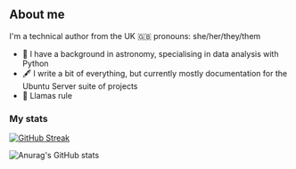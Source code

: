 ## About me

I'm a technical author from the UK 🇬🇧 pronouns: she/her/they/them

- 🔭 I have a background in astronomy, specialising in data analysis with Python
- 🖋️ I write a bit of everything, but currently mostly documentation for the Ubuntu Server suite of projects
- 🦙 Llamas rule

### My stats

[![GitHub Streak](http://github-readme-streak-stats.herokuapp.com?user=s-makin&theme=dark&background=000000)](https://git.io/streak-stats)

![Anurag's GitHub stats](https://github-readme-stats.vercel.app/api?username=s-makin&show=reviews,prs_merged,prs_merged_percentage&theme=vision-friendly-dark)

<!--
**s-makin/s-makin** is a ✨ _special_ ✨ repository because its `README.md` (this file) appears on your GitHub profile.

Here are some ideas to get you started:



- 🔭 I’m currently working on ...
- 🌱 I’m currently learning ...
- 👯 I’m looking to collaborate on ...
- 🤔 I’m looking for help with ...
- 💬 Ask me about ...
- 📫 How to reach me: ...
- 😄 Pronouns: ...
- ⚡ Fun fact: ...
-->
